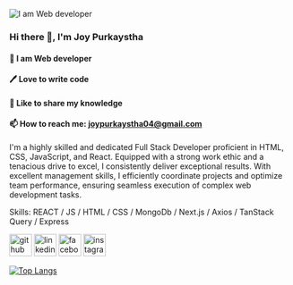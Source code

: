 ![I am Web developer](https://scontent.fdac135-1.fna.fbcdn.net/v/t39.30808-6/333588595_4817725048352554_5549745374970371003_n.jpg?stp=dst-jpg_s206x206&_nc_cat=108&cb=99be929b-3346023f&ccb=1-7&_nc_sid=da31f3&_nc_eui2=AeHHESgCkVgWHeYPPcimMsibERYbnz_rDZURFhufP-sNlQu6-HuwLY5yePtjh6L_vFQ9v7U78k5FpRE1JHm0wcIp&_nc_ohc=4kYRRFByeuYAX8bzYCp&_nc_ht=scontent.fdac135-1.fna&oh=00_AfCaLqBkuNY8Phsj7fYpSpFQMBOu6u3iiG3a8iQ9WvBHHg&oe=649992B3)

### Hi there 👋, I'm Joy Purkaystha

#### 👑 I am Web developer
#### 🖊 Love to write code
#### 🎤 Like to share my knowledge
#### 📫 How to reach me: joypurkaystha04@gmail.com


I'm a highly skilled and dedicated Full Stack Developer proficient in HTML, CSS, JavaScript, and React. Equipped with a strong work ethic and a tenacious drive to excel, I consistently deliver exceptional results. With excellent management skills, I efficiently coordinate projects and optimize team performance, ensuring seamless execution of complex web development tasks.

Skills:  REACT / JS / HTML / CSS / MongoDb / Next.js / Axios / TanStack Query / Express  

[<img src='https://cdn.jsdelivr.net/npm/simple-icons@3.0.1/icons/github.svg' alt='github' height='40'>](https://github.com/Joy041)  [<img src='https://cdn.jsdelivr.net/npm/simple-icons@3.0.1/icons/linkedin.svg' alt='linkedin' height='40'>](https://www.linkedin.com/in/joypurkaystha/)  [<img src='https://cdn.jsdelivr.net/npm/simple-icons@3.0.1/icons/facebook.svg' alt='facebook' height='40'>](https://www.facebook.com/joy.shoi)  [<img src='https://cdn.jsdelivr.net/npm/simple-icons@3.0.1/icons/instagram.svg' alt='instagram' height='40'>](https://www.instagram.com/jp_kaystha/)  

[![Top Langs](https://github-readme-stats.vercel.app/api/top-langs/?username=Joy041)](https://github.com/anuraghazra/github-readme-stats)

